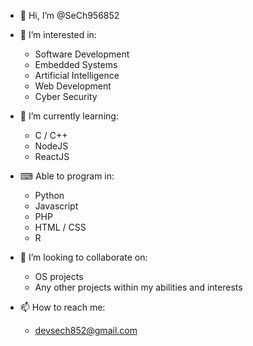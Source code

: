 - 👋 Hi, I’m @SeCh956852

- 👀 I’m interested in:
  - Software Development
  - Embedded Systems
  - Artificial Intelligence
  - Web Development
  - Cyber Security

- 🌱 I’m currently learning:
  - C / C++
  - NodeJS
  - ReactJS
  
- ⌨ Able to program in:
  - Python
  - Javascript
  - PHP
  - HTML / CSS
  - R

- 💞️ I’m looking to collaborate on:
  - OS projects
  - Any other projects within my abilities and interests

- 📫 How to reach me:
  - devsech852@gmail.com

<!---
SeCh956852/SeCh956852 is a ✨ special ✨ repository because its `README.md` (this file) appears on your GitHub profile.
You can click the Preview link to take a look at your changes.
--->
